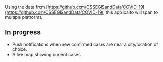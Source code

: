 Using the data from [https://github.com/CSSEGISandData/COVID-19](https://github.com/CSSEGISandData/COVID-19), this applicaito will span to multiple platforms.

## In progress
 - Push notifications when new confirmed cases are near a city/location of choice.
 - A live map showing current cases
